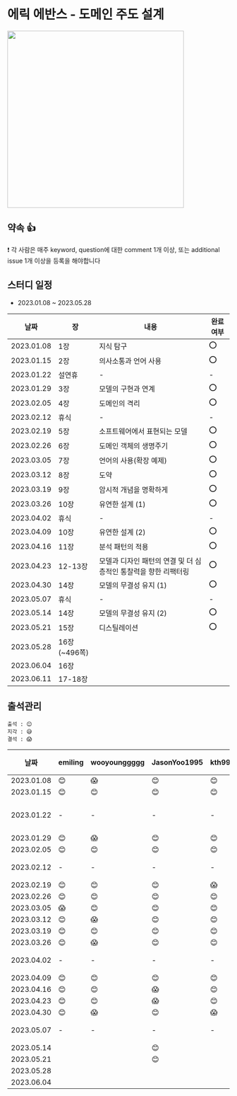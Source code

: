 
# 에릭 에반스 - 도메인 주도 설계

<img src="https://user-images.githubusercontent.com/66045861/209320305-4768482c-1a7d-4841-840d-8b25a93f1f1d.png" width="400"/>

## 약속 👍
❗ 각 사람은 매주 keyword, question에 대한 comment 1개 이상, 또는 additional issue 1개 이상을 등록을 해야합니다

## 스터디 일정
- 2023.01.08 ~ 2023.05.28

|날짜|장|내용|완료여부|
|-|-|-|-|
|2023.01.08|1장|지식 탐구|⭕️|
|2023.01.15|2장|의사소통과 언어 사용|⭕️|
|2023.01.22|설연휴|-|-|
|2023.01.29|3장|모델의 구현과 연계|⭕️|
|2023.02.05|4장|도메인의 격리|⭕️|
|2023.02.12|휴식|-|-|
|2023.02.19|5장|소프트웨어에서 표현되는 모델|⭕️|
|2023.02.26|6장|도메인 객체의 생명주기|⭕️|
|2023.03.05|7장|언어의 사용(확장 예제)|⭕️|
|2023.03.12|8장|도약|⭕️|
|2023.03.19|9장|암시적 개념을 명확하게|⭕️|
|2023.03.26|10장|유연한 설계 (1)|⭕️|
|2023.04.02|휴식|-|-|
|2023.04.09|10장|유연한 설계 (2)|⭕️|
|2023.04.16|11장|분석 패턴의 적용|⭕️|
|2023.04.23|12-13장|모델과 디자인 패턴의 연결 및 더 심층적인 통찰력을 향한 리팩터링|⭕️|
|2023.04.30|14장|모델의 무결성 유지 (1)|⭕️|
|2023.05.07|휴식|-|-|
|2023.05.14|14장|모델의 무결성 유지 (2)|⭕️|
|2023.05.21|15장|디스틸레이션|⭕️|
|2023.05.28|16장(~496쪽)|||
|2023.06.04|16장|||
|2023.06.11|17-18장|||


## 출석관리

```
출석 : 😊
지각 : 😅
결석 : 😱
```

|날짜|emiling|wooyounggggg|JasonYoo1995|kth990303|leejaeseung|비고|
|------|---|---|---|---|---|---|
|2023.01.08|😊|😱|😊|😊|😊|-|
|2023.01.15|😊|😊|😊|😊|😊|-|
|2023.01.22|-|-|-|-|-|설연휴|
|2023.01.29|😊|😱|😊|😊|😊|-|
|2023.02.05|😊|😊|😊|😊|😊|-|
|2023.02.12|-|-|-|-|-|휴식|
|2023.02.19|😊|😊|😊|😱|😊|-|
|2023.02.26|😊|😊|😊|😊|😊|-|
|2023.03.05|😱|😊|😊|😊|😊|-|
|2023.03.12|😊|😱|😊|😊|😊|-|
|2023.03.19|😊|😊|😊|😊|😊|-|
|2023.03.26|😊|😱|😊|😊|😊|-|
|2023.04.02|-|-|-|-|-|휴식|
|2023.04.09|😊|😊|😊|😊|😱|-|
|2023.04.16|😊|😊|😱|😊|😊|-|
|2023.04.23|😊|😊|😱|😊|😊|-|
|2023.04.30|😊|😱|😊|😱|😊|-|
|2023.05.07|-|-|-|-|-|휴식|
|2023.05.14|||😊||||
|2023.05.21|||😊||||
|2023.05.28|||||||
|2023.06.04|||||||
